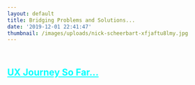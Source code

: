 ```yaml
---
layout: default
title: Bridging Problems and Solutions...
date: '2019-12-01 22:41:47'
thumbnail: /images/uploads/nick-scheerbart-xfjaftu8lmy.jpg
---
```

## <br><font color="cyan"><u>UX Journey So Far...

<br><br>
